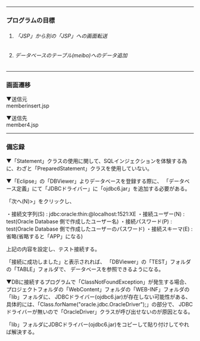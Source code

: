 - - -
### プログラムの目標
1. ###### 「JSP」から別の「JSP」への画面転送
2. ###### データベースのテーブル(meibo)へのデータ追加
- - -
### 画面遷移

▼送信元  
memberinsert.jsp

▼送信先  
member4.jsp

- - -

### 備忘録
▼「Statement」クラスの使用に関して、SQLインジェクションを体験する為に、わざと「PreparedStatement」クラスを使用していない。

▼「Eclipse」の「DBViewer」よりデータベースを登録する際に、
「データベース定義」にて「JDBCドライバー」に「ojdbc6.jar」を追加する必要がある。

「次へ(N)>」をクリックし、

・接続文字列(S)     : jdbc:oracle:thin:@localhost:1521:XE
・接続ユーザー(N)   : test(Oracle Database 側で作成したユーザー名)
・接続パスワード(P) : test(Oracle Database 側で作成したユーザーのパスワード)
・接続スキーマ(E)   : 省略(省略すると「APP」になる)

上記の内容を設定し、テスト接続する。

「接続に成功しました」と表示されれば、
「DBViewer」の「TEST」フォルダの「TABLE」フォルダで、
データベースを参照できるようになる。

▼DBに接続するプログラムで「ClassNotFoundException」が発生する場合、
プロジェクトフォルダの「WebContent」フォルダの「WEB-INF」フォルダの「lib」フォルダに、
JDBCドライバー(ojdbc6.jar)が存在しない可能性がある、
具体的には、「Class.forName("oracle.jdbc.OracleDriver");」の部分で、
JDBCドライバーが無いので「OracleDriver」クラスが呼び出せないのが原因となる。

「lib」フォルダにJDBCドライバー(ojdbc6.jar)をコピーして貼り付けしてやれば解決する。
